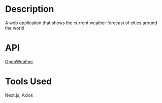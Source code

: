 # Description
A web application that shows the current weather forecast of cities around the world
# API
[OpenWeather](https://openweathermap.org/)
# Tools Used 
Next.js, Axios